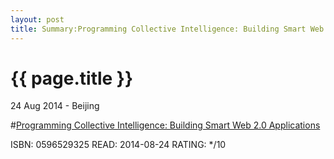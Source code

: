 ```yaml
---
layout: post
title: Summary:Programming Collective Intelligence: Building Smart Web 2.0 Applications
---
```


{{ page.title }}
================

<p class="meta">24 Aug 2014 - Beijing</p>


#[Programming Collective Intelligence: Building Smart Web 2.0 Applications](http://amzn.com/0596529325)


ISBN: 0596529325 READ: 2014-08-24 RATING: */10
